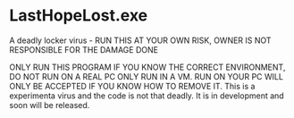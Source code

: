# LastHopeLost.exe
A deadly locker virus - RUN THIS AT YOUR OWN RISK, OWNER IS NOT RESPONSIBLE FOR THE DAMAGE DONE

ONLY RUN THIS PROGRAM IF YOU KNOW THE CORRECT ENVIRONMENT, DO NOT RUN ON A REAL PC ONLY RUN IN A VM. RUN ON YOUR PC WILL ONLY BE ACCEPTED IF YOU KNOW HOW TO REMOVE IT.
This is a experimenta virus and the code is not that deadly. It is in development and soon will be released.
